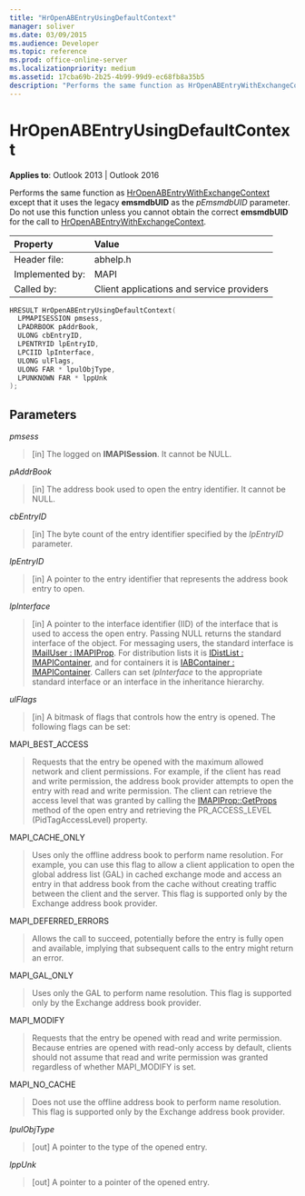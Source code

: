 ```yaml
---
title: "HrOpenABEntryUsingDefaultContext" 
manager: soliver
ms.date: 03/09/2015
ms.audience: Developer
ms.topic: reference
ms.prod: office-online-server
ms.localizationpriority: medium
ms.assetid: 17cba69b-2b25-4b99-99d9-ec68fb8a35b5
description: "Performs the same function as HrOpenABEntryWithExchangeContext except that it uses the legacy emsmdbUID as the _pEmsmdbUID_ parameter."
---
```


# HrOpenABEntryUsingDefaultContext

**Applies to**: Outlook 2013 | Outlook 2016
  
Performs the same function as [HrOpenABEntryWithExchangeContext](hropenabentrywithexchangecontext.md) except that it uses the legacy **emsmdbUID** as the _pEmsmdbUID_ parameter. Do not use this function unless you cannot obtain the correct **emsmdbUID** for the call to [HrOpenABEntryWithExchangeContext](hropenabentrywithexchangecontext.md).
  
|Property |Value |
|:-----|:-----|
|Header file:  <br/> |abhelp.h  <br/> |
|Implemented by:  <br/> |MAPI  <br/> |
|Called by:  <br/> |Client applications and service providers  <br/> |

```cpp
HRESULT HrOpenABEntryUsingDefaultContext(
  LPMAPISESSION pmsess,
  LPADRBOOK pAddrBook,
  ULONG cbEntryID,
  LPENTRYID lpEntryID,
  LPCIID lpInterface,
  ULONG ulFlags,
  ULONG FAR * lpulObjType,
  LPUNKNOWN FAR * lppUnk
);
```

## Parameters

 _pmsess_

> [in] The logged on **IMAPISession**. It cannot be NULL.

 _pAddrBook_

> [in] The address book used to open the entry identifier. It cannot be NULL.

 _cbEntryID_

> [in] The byte count of the entry identifier specified by the _lpEntryID_ parameter.

 _lpEntryID_

> [in] A pointer to the entry identifier that represents the address book entry to open.

 _lpInterface_

> [in] A pointer to the interface identifier (IID) of the interface that is used to access the open entry. Passing NULL returns the standard interface of the object. For messaging users, the standard interface is [IMailUser : IMAPIProp](imailuserimapiprop.md). For distribution lists it is [IDistList : IMAPIContainer](idistlistimapicontainer.md), and for containers it is [IABContainer : IMAPIContainer](iabcontainerimapicontainer.md). Callers can set _lpInterface_ to the appropriate standard interface or an interface in the inheritance hierarchy.

 _ulFlags_

> [in] A bitmask of flags that controls how the entry is opened. The following flags can be set:

MAPI_BEST_ACCESS

> Requests that the entry be opened with the maximum allowed network and client permissions. For example, if the client has read and write permission, the address book provider attempts to open the entry with read and write permission. The client can retrieve the access level that was granted by calling the [IMAPIProp::GetProps](imapiprop-getprops.md) method of the open entry and retrieving the PR_ACCESS_LEVEL (PidTagAccessLevel) property.

MAPI_CACHE_ONLY

> Uses only the offline address book to perform name resolution. For example, you can use this flag to allow a client application to open the global address list (GAL) in cached exchange mode and access an entry in that address book from the cache without creating traffic between the client and the server. This flag is supported only by the Exchange address book provider.

MAPI_DEFERRED_ERRORS

> Allows the call to succeed, potentially before the entry is fully open and available, implying that subsequent calls to the entry might return an error.

MAPI_GAL_ONLY

> Uses only the GAL to perform name resolution. This flag is supported only by the Exchange address book provider.

MAPI_MODIFY

> Requests that the entry be opened with read and write permission. Because entries are opened with read-only access by default, clients should not assume that read and write permission was granted regardless of whether MAPI_MODIFY is set.

MAPI_NO_CACHE

> Does not use the offline address book to perform name resolution. This flag is supported only by the Exchange address book provider.

 _lpulObjType_

> [out] A pointer to the type of the opened entry.

 _lppUnk_

> [out] A pointer to a pointer of the opened entry.
